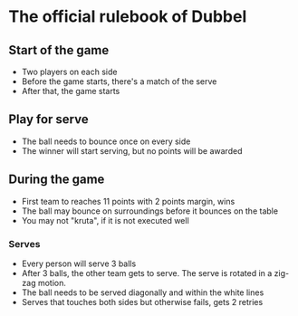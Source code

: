 # The official rulebook of Dubbel


## Start of the game
- Two players on each side
- Before the game starts, there's a match of the serve
- After that, the game starts

## Play for serve
- The ball needs to bounce once on every side
- The winner will start serving, but no points will be awarded

## During the game
- First team to reaches 11 points with 2 points margin, wins
- The ball may bounce on surroundings before it bounces on the table
- You may not "kruta", if it is not executed well

### Serves
- Every person will serve 3 balls
- After 3 balls, the other team gets to serve. The serve is rotated in a zig-zag motion.
- The ball needs to be served diagonally and within the white lines
- Serves that touches both sides but otherwise fails, gets 2 retries

